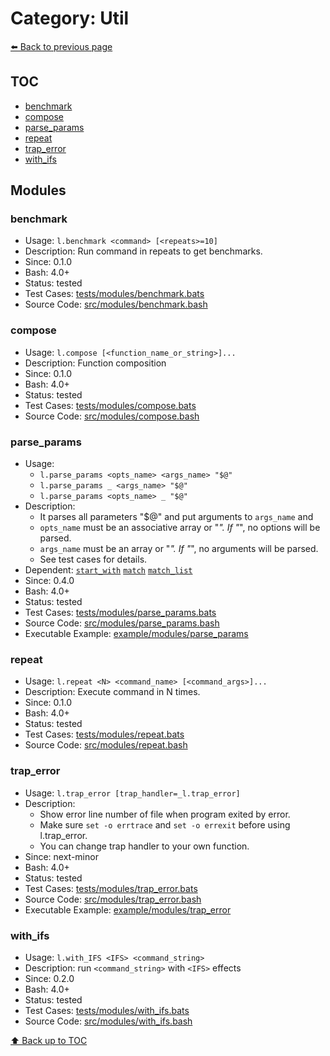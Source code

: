 # Category: Util

[⬅️ Back to previous page](./README.md)

## TOC

- [benchmark](#benchmark)
- [compose](#compose)
- [parse_params](#parse_params)
- [repeat](#repeat)
- [trap_error](#trap_error)
- [with_ifs](#with_ifs)

## Modules

### benchmark

- Usage: `l.benchmark <command> [<repeats>=10]`
- Description: Run command in repeats to get benchmarks.
- Since: 0.1.0
- Bash: 4.0+
- Status: tested
- Test Cases: [tests/modules/benchmark.bats](../../tests/modules/benchmark.bats)
- Source Code: [src/modules/benchmark.bash](../../src/modules/benchmark.bash)

### compose

- Usage: `l.compose [<function_name_or_string>]...`
- Description: Function composition
- Since: 0.1.0
- Bash: 4.0+
- Status: tested
- Test Cases: [tests/modules/compose.bats](../../tests/modules/compose.bats)
- Source Code: [src/modules/compose.bash](../../src/modules/compose.bash)

### parse_params

- Usage:
  - `l.parse_params <opts_name> <args_name> "$@"`
  - `l.parse_params _ <args_name> "$@"`
  - `l.parse_params <opts_name> _ "$@"`
- Description:
  - It parses all parameters "$@" and put arguments to `args_name` and
  - `opts_name` must be an associative array or "_". If "_", no options will be parsed.
  - `args_name` must be an array or "_". If "_", no arguments will be parsed.
  - See test cases for details.
- Dependent: [`start_with`](./condition.md#start_with) [`match`](./string.md#match) [`match_list`](./string.md#match_list)
- Since: 0.4.0
- Bash: 4.0+
- Status: tested
- Test Cases: [tests/modules/parse_params.bats](../../tests/modules/parse_params.bats)
- Source Code: [src/modules/parse_params.bash](../../src/modules/parse_params.bash)
- Executable Example: [example/modules/parse_params](../../example/modules/parse_params)

### repeat

- Usage: `l.repeat <N> <command_name> [<command_args>]...`
- Description: Execute command in N times.
- Since: 0.1.0
- Bash: 4.0+
- Status: tested
- Test Cases: [tests/modules/repeat.bats](../../tests/modules/repeat.bats)
- Source Code: [src/modules/repeat.bash](../../src/modules/repeat.bash)

### trap_error

- Usage: `l.trap_error [trap_handler=_l.trap_error]`
- Description:
  - Show error line number of file when program exited by error.
  - Make sure `set -o errtrace` and `set -o errexit` before using l.trap_error.
  - You can change trap handler to your own function.
- Since: next-minor
- Bash: 4.0+
- Status: tested
- Test Cases: [tests/modules/trap_error.bats](../../tests/modules/trap_error.bats)
- Source Code: [src/modules/trap_error.bash](../../src/modules/trap_error.bash)
- Executable Example: [example/modules/trap_error](../../example/modules/trap_error)

### with_ifs

- Usage: `l.with_IFS <IFS> <command_string>`
- Description: run `<command_string>` with `<IFS>` effects
- Since: 0.2.0
- Bash: 4.0+
- Status: tested
- Test Cases: [tests/modules/with_ifs.bats](../../tests/modules/with_ifs.bats)
- Source Code: [src/modules/with_ifs.bash](../../src/modules/with_ifs.bash)

[⬆️ Back up to TOC](#toc)
